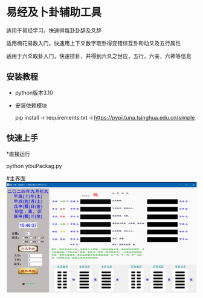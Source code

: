 # 易经及卜卦辅助工具
适用于易经学习，快速得每卦卦辞及爻辞

适用梅花易数入门，快速用上下爻数字取卦得变错综互卦和动爻及五行属性

适用于六爻取卦入门，快速排卦，并得到六爻之世应，五行，六亲，六神等信息


## 安装教程

* python版本3.10

* 安装依赖模块

  pip install -r requirements.txt -i https://pypi.tuna.tsinghua.edu.cn/simple

## 快速上手

*直接运行

  python yibuPackag.py

#主界面
![主界面示例图片](./res/appUI.png)






